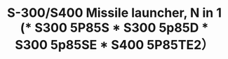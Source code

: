 ---
layout: product
title: "S-300/S400 Missile launcher, N in 1 (* S300 5P85S * S300 5p85D * S300 5p85SE * S400 5P85TE2）"
price: "4400" 
desc: "Maketa"
img_path: "/assets/img/UA72173.jpg"
brand: "N/A"
available: true
special_offer: false
new: false
soon: false
cat: "010000"
subcat: "013300"
subsubcat: "0N/A"
sifra: "UA72173"
popular: false
---